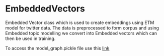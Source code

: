 # EmbeddedVectors
Embedded Vector class which is used to create embeddings using ETM model for twitter data. 
The data is preprocessed to form corpus and using Embedded topic modelling we convert into Embedded vectors which can then be used in training.

To access the model_graph.pickle file use this [link](https://drive.google.com/file/d/1k0XHljs33fIbjSWSs4SYZWHJllrvucq1/view?usp=sharing)
